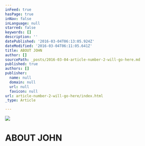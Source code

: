```yaml
---
inFeed: true
hasPage: true
inNav: false
inLanguage: null
starred: false
keywords: []
description: ''
datePublished: '2016-03-04T06:13:05.924Z'
dateModified: '2016-03-04T06:11:05.641Z'
title: ABOUT JOHN
author: []
sourcePath: _posts/2016-03-04-article-number-2-will-go-here.md
published: true
authors: []
publisher:
  name: null
  domain: null
  url: null
  favicon: null
url: article-number-2-will-go-here/index.html
_type: Article

---
```

![](https://the-grid-user-content.s3-us-west-2.amazonaws.com/a357e2fe-f457-4fd2-9867-d1edfaa1bd64.png)

# ABOUT JOHN